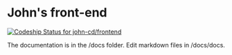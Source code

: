 # John's front-end

[![Codeship Status for john-cd/frontend](https://app.codeship.com/projects/c9feeec0-dc56-0134-4d0e-5e652b3a4c71/status?branch=master)](https://app.codeship.com/projects/204293)

The documentation is in the /docs folder. Edit markdown files in /docs/docs.